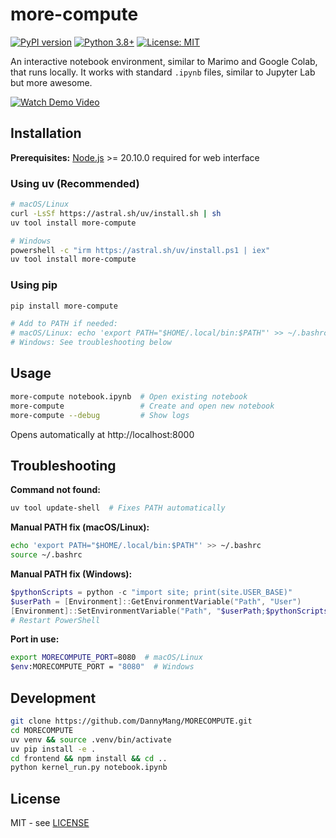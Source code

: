 # more-compute

[![PyPI version](https://badge.fury.io/py/more-compute.svg)](https://pypi.org/project/more-compute/)
[![Python 3.8+](https://img.shields.io/badge/python-3.8+-blue.svg)](https://www.python.org/downloads/)
[![License: MIT](https://img.shields.io/badge/License-MIT-yellow.svg)](LICENSE)

An interactive notebook environment, similar to Marimo and Google Colab, that runs locally. It works with standard `.ipynb` files, similar to Jupyter Lab but more awesome.

[![Watch Demo Video](https://img.youtube.com/vi/-rLgc2UfShU/maxresdefault.jpg)](https://youtu.be/-rLgc2UfShU)

## Installation

**Prerequisites:** [Node.js](https://nodejs.org/) >= 20.10.0 required for web interface

### Using uv (Recommended)

```bash
# macOS/Linux
curl -LsSf https://astral.sh/uv/install.sh | sh
uv tool install more-compute

# Windows
powershell -c "irm https://astral.sh/uv/install.ps1 | iex"
uv tool install more-compute
```

### Using pip

```bash
pip install more-compute

# Add to PATH if needed:
# macOS/Linux: echo 'export PATH="$HOME/.local/bin:$PATH"' >> ~/.bashrc
# Windows: See troubleshooting below
```

## Usage

```bash
more-compute notebook.ipynb  # Open existing notebook
more-compute                 # Create and open new notebook
more-compute --debug         # Show logs
```

Opens automatically at http://localhost:8000

## Troubleshooting

**Command not found:**
```bash
uv tool update-shell  # Fixes PATH automatically
```

**Manual PATH fix (macOS/Linux):**
```bash
echo 'export PATH="$HOME/.local/bin:$PATH"' >> ~/.bashrc
source ~/.bashrc
```

**Manual PATH fix (Windows):**
```powershell
$pythonScripts = python -c "import site; print(site.USER_BASE)"
$userPath = [Environment]::GetEnvironmentVariable("Path", "User")
[Environment]::SetEnvironmentVariable("Path", "$userPath;$pythonScripts\Scripts", "User")
# Restart PowerShell
```

**Port in use:**
```bash
export MORECOMPUTE_PORT=8080  # macOS/Linux
$env:MORECOMPUTE_PORT = "8080"  # Windows
```

## Development

```bash
git clone https://github.com/DannyMang/MORECOMPUTE.git
cd MORECOMPUTE
uv venv && source .venv/bin/activate
uv pip install -e .
cd frontend && npm install && cd ..
python kernel_run.py notebook.ipynb
```

## License

MIT - see [LICENSE](LICENSE)
